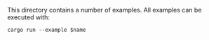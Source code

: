 This directory contains a number of examples. All examples can be executed with:

```
cargo run --example $name
```
